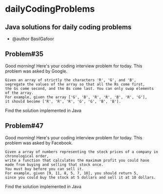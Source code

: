 # dailyCodingProblems
Java solutions for daily coding problems
----------------------------------------------
 * @author BasilGafoor
 
 Problem#35
 ----------
  Good morning! Here's your coding interview problem for today.
	This problem was asked by Google.

	Given an array of strictly the characters 'R', 'G', and 'B',
	segregate the values of the array so that all the Rs come first,
	the Gs come second, and the Bs come last. You can only swap elements of the array.
	For example, given the array ['G', 'B', 'R', 'R', 'B', 'R', 'G'],
	it should become ['R', 'R', 'R', 'G', 'G', 'B', 'B'].
 
 
 Find the solution implemented in Java
 
 Problem#47
 -----------
   Good morning! Here's your coding interview problem for today.
   This problem was asked by Facebook.
   
    Given a array of numbers representing the stock prices of a company in chronological order,
    write a function that calculates the maximum profit you could have made from buying and selling that stock once.
    You must buy before you can sell it.
    For example, given [9, 11, 8, 5, 7, 10], you should return 5, 
    since you could buy the stock at 5 dollars and sell it at 10 dollars.
   
Find the solution implemented in Java
